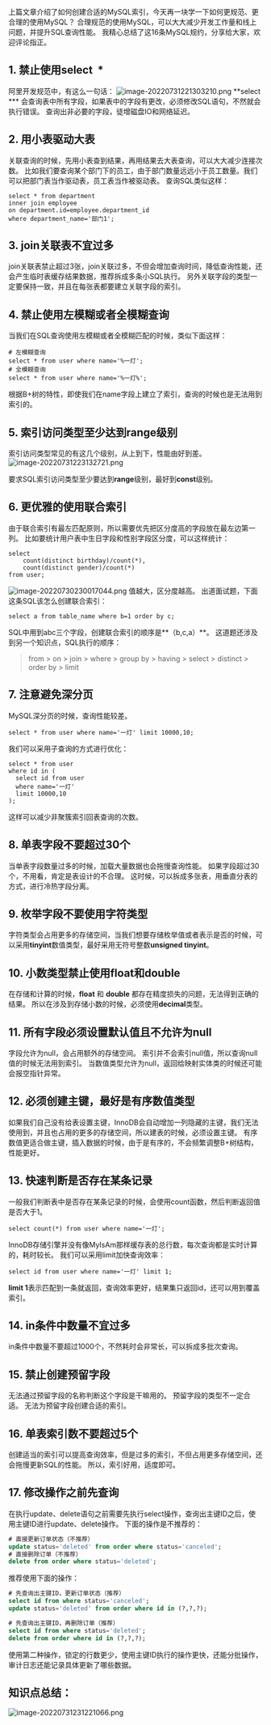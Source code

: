上篇文章介绍了如何创建合适的MySQL索引，今天再一块学一下如何更规范、更合理的使用MySQL？
合理规范的使用MySQL，可以大大减少开发工作量和线上问题，并提升SQL查询性能。
我精心总结了这16条MySQL规约，分享给大家，欢迎评论指正。
## 1. 禁止使用select  *
阿里开发规范中，有这么一句话：
![image-20220731221303210.png](https://cdn.nlark.com/yuque/0/2023/png/12651402/1686488448634-2ec6aeb0-ff42-442d-bbdf-4d797fe36dbc.png#averageHue=%23f5f3f1&clientId=u51c9ec4a-7dba-4&from=paste&height=110&id=u13db9e9c&originHeight=110&originWidth=707&originalType=binary&ratio=1&rotation=0&showTitle=false&size=34385&status=done&style=none&taskId=u27a106ce-1ddc-41c8-89fd-51511a49005&title=&width=707)
**select *** 会查询表中所有字段，如果表中的字段有更改，必须修改SQL语句，不然就会执行错误。
查询出非必要的字段，徒增磁盘IO和网络延迟。
## 2. 用小表驱动大表
关联查询的时候，先用小表查到结果，再用结果去大表查询，可以大大减少连接次数。
比如我们要查询某个部门下的员工，由于部门数量远远小于员工数量。我们可以把部门表当作驱动表，员工表当作被驱动表。
查询SQL类似这样：
```
select * from department
inner join employee
on department.id=employee.department_id
where department_name='部门1';
```
## 3. join关联表不宜过多
join关联表禁止超过3张，join关联过多，不但会增加查询时间，降低查询性能，还会产生临时表缓存结果数据，推荐拆成多条小SQL执行。
另外关联字段的类型一定要保持一致，并且在每张表都要建立关联字段的索引。
## 4. 禁止使用左模糊或者全模糊查询
当我们在SQL查询使用左模糊或者全模糊匹配的时候，类似下面这样：
```
# 左模糊查询
select * from user where name='%一灯';
# 全模糊查询
select * from user where name='%一灯%';
```
根据B+树的特性，即使我们在name字段上建立了索引，查询的时候也是无法用到索引的。
## 5. 索引访问类型至少达到range级别
索引访问类型常见的有这几个级别，从上到下，性能由好到差。
![image-20220731223132721.png](https://cdn.nlark.com/yuque/0/2023/png/12651402/1686488460426-1513eda2-15f2-4fee-b6ee-007c2cfc0d25.png#averageHue=%23f7f7f7&clientId=u51c9ec4a-7dba-4&from=paste&height=464&id=u5d329310&originHeight=464&originWidth=576&originalType=binary&ratio=1&rotation=0&showTitle=false&size=58411&status=done&style=none&taskId=u783a946d-3e1c-4ce4-83c5-76768cae6b0&title=&width=576)

要求SQL索引访问类型至少要达到**range**级别，最好到**const**级别。
## 6. 更优雅的使用联合索引
由于联合索引有最左匹配原则，所以需要优先把区分度高的字段放在最左边第一列。
比如要统计用户表中生日字段和性别字段区分度，可以这样统计：
```
select 
    count(distinct birthday)/count(*), 
    count(distinct gender)/count(*) 
from user;
```
![image-20220730230017044.png](https://cdn.nlark.com/yuque/0/2023/png/12651402/1686488467741-a9b48459-f946-4b97-8428-af486c60db57.png#averageHue=%23f3f3f2&clientId=u51c9ec4a-7dba-4&from=paste&height=442&id=u4bae141a&originHeight=442&originWidth=902&originalType=binary&ratio=1&rotation=0&showTitle=false&size=120413&status=done&style=none&taskId=ubc53abc6-ca09-4c11-9e49-f7ada0f66d6&title=&width=902)
值越大，区分度越高。
出道面试题，下面这条SQL该怎么创建联合索引：
```
select a from table_name where b=1 order by c;
```
SQL中用到abc三个字段，创建联合索引的顺序是**（b,c,a）**。
这道题还涉及到另一个知识点，SQL执行的顺序：
> from > on > join > where > group by > having > select > distinct > order by > limit

## 7. 注意避免深分页
MySQL深分页的时候，查询性能较差。
```
select * from user where name='一灯' limit 10000,10;
```
我们可以采用子查询的方式进行优化：
```
select * from user 
where id in (
  select id from user 
  where name='一灯'
  limit 10000,10
);
```
这样可以减少非聚簇索引回表查询的次数。
## 8. 单表字段不要超过30个
当单表字段数量过多的时候，加载大量数据也会拖慢查询性能。
如果字段超过30个，不用看，肯定是表设计的不合理。
这时候，可以拆成多张表，用垂直分表的方式，进行冷热字段分离。
## 9. 枚举字段不要使用字符类型
字符类型会占用更多的存储空间，当我们想要存储枚举值或者表示是否的时候，可以采用**tinyint**数值类型，最好采用无符号整数**unsigned tinyint**。
## 10. 小数类型禁止使用float和double
在存储和计算的时候，**float** 和 **double** 都存在精度损失的问题，无法得到正确的结果。
所以在涉及到存储小数的时候，必须使用**decimal**类型。
## 11. 所有字段必须设置默认值且不允许为null
字段允许为null，会占用额外的存储空间。
索引并不会索引null值，所以查询null值的时候无法用到索引。
当数值类型允许为null，返回给映射实体类的时候还可能会报空指针异常。
## 12. 必须创建主键，最好是有序数值类型
如果我们自己没有给表设置主键，InnoDB会自动增加一列隐藏的主键，我们无法使用到，并且也占用的更多的存储空间，所以建表的时候，必须设置主键。
有序数值更适合做主键，插入数据的时候，由于是有序的，不会频繁调整B+树结构，性能更好。
## 13. 快速判断是否存在某条记录
一般我们判断表中是否存在某条记录的时候，会使用count函数，然后判断返回值是否大于1。
```
select count(*) from user where name='一灯';
```
InnoDB存储引擎并没有像MyIsAm那样缓存表的总行数，每次查询都是实时计算的，耗时较长。
我们可以采用limit加快查询效率：
```
select id from user where name='一灯' limit 1;
```
**limit 1**表示匹配到一条就返回，查询效率更好，结果集只返回id，还可以用到覆盖索引。
## 14. in条件中数量不宜过多
in条件中数量不要超过1000个，不然耗时会非常长，可以拆成多批次查询。
## 15. 禁止创建预留字段
无法通过预留字段的名称判断这个字段是干嘛用的。
预留字段的类型不一定合适。
无法为预留字段创建合适的索引。
## 16. 单表索引数不要超过5个
创建适当的索引可以提高查询效率，但是过多的索引，不但占用更多存储空间，还会拖慢更新SQL的性能。
所以，索引好用，适度即可。
## 17. 修改操作之前先查询
在执行update、delete语句之前需要先执行select操作，查询出主键ID之后，使用主键ID进行update、delete操作。
下面的操作是不推荐的：
```sql
# 直接更新订单状态（不推荐）
update status='deleted' from order where status='canceled';
# 直接删除订单（不推荐）
delete from order where status='deleted';
```
推荐使用下面的操作：
```sql
# 先查询出主键ID，更新订单状态（推荐）
select id from where status='canceled';
update status='deleted' from order where id in (?,?,?);

# 先查询出主键ID，再删除订单（推荐）
select id from where status='deleted'; 
delete from order where id in (?,?,?);
```
使用第二种操作，锁定的行数更少，使用主键ID执行的操作更快，还能分批操作，审计日志还能记录具体更新了哪些数据。
## 知识点总结：
![image-20220731231221066.png](https://cdn.nlark.com/yuque/0/2023/png/12651402/1686488479008-9ac365d9-0005-44f4-950c-5a29602b6fd2.png#averageHue=%23f8f8f8&clientId=u51c9ec4a-7dba-4&from=paste&height=758&id=ua36290f3&originHeight=758&originWidth=548&originalType=binary&ratio=1&rotation=0&showTitle=false&size=86986&status=done&style=none&taskId=u1496d377-bbe1-4092-84f7-054e37085bc&title=&width=548)
